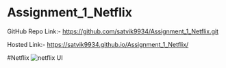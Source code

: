 # Assignment_1_Netflix

GitHub Repo Link:- https://github.com/satvik9934/Assignment_1_Netflix.git

Hosted Link:- https://satvik9934.github.io/Assignment_1_Netflix/

#Netflix
![netflix UI](https://github.com/satvik9934/Assignment_1_Netflix/assets/87279121/d9dfdc5d-040a-4934-83d3-6740e1363b30)
